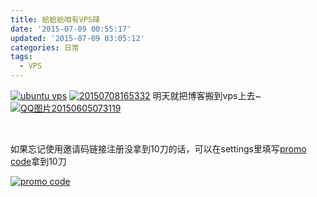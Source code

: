 ```yaml
---
title: 蛤蛤蛤咱有VPS辣
date: '2015-07-09 00:55:17'
updated: '2015-07-09 03:05:12'
categories: 日常
tags:
  - VPS
---
```



[![ubuntu vps](https://img.prin.studio/images/2015/07/2015-07-08_10-33-42.png)](https://img.prin.studio/images/2015/07/2015-07-08_10-33-42.png)
[![20150708165332](https://img.prin.studio/images/2015/07/2015-07-08_08-54-05-1024x374.png)](https://img.prin.studio/images/2015/07/2015-07-08_08-54-05.png)
 明天就把博客搬到vps上去~ [![QQ图片20150605073119](https://img.prin.studio/images/2015/06/2015-06-04_23-31-30.jpg)](https://img.prin.studio/images/2015/06/2015-06-04_23-31-30.jpg)

 

如果忘记使用邀请码链接注册没拿到10刀的话，可以在settings里填写[promo code](http://blog.getspool.com/236/digitalocean-coupons-free-credit-promo-codes/)拿到10刀

[![promo code](https://img.prin.studio/images/2015/07/2015-07-08_11-04-53.png)](https://img.prin.studio/images/2015/07/2015-07-08_11-04-53.png)



